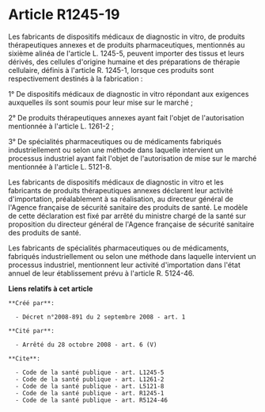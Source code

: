 # Article R1245-19

Les fabricants de dispositifs médicaux de diagnostic in vitro, de produits thérapeutiques annexes et de produits
pharmaceutiques, mentionnés au sixième alinéa de l'article L. 1245-5, peuvent importer des tissus et leurs dérivés, des
cellules d'origine humaine et des préparations de thérapie cellulaire, définis à l'article R. 1245-1, lorsque ces produits
sont respectivement destinés à la fabrication : 

1° De dispositifs médicaux de diagnostic in vitro répondant aux exigences auxquelles ils sont soumis pour leur mise sur le
marché ; 

2° De produits thérapeutiques annexes ayant fait l'objet de l'autorisation mentionnée à l'article L. 1261-2 ; 

3° De spécialités pharmaceutiques ou de médicaments fabriqués industriellement ou selon une méthode dans laquelle intervient
un processus industriel ayant fait l'objet de l'autorisation de mise sur le marché mentionnée à l'article L. 5121-8. 

Les fabricants de dispositifs médicaux de diagnostic in vitro et les fabricants de produits thérapeutiques annexes déclarent
leur activité d'importation, préalablement à sa réalisation, au directeur général de l'Agence française de sécurité sanitaire
des produits de santé. Le modèle de cette déclaration est fixé par arrêté du ministre chargé de la santé sur proposition du
directeur général de l'Agence française de sécurité sanitaire des produits de santé. 

Les fabricants de spécialités pharmaceutiques ou de médicaments, fabriqués industriellement ou selon une méthode dans
laquelle intervient un processus industriel, mentionnent leur activité d'importation dans l'état annuel de leur établissement
prévu à l'article R. 5124-46.

**Liens relatifs à cet article**

	**Créé par**:

	  - Décret n°2008-891 du 2 septembre 2008 - art. 1

	**Cité par**:

	  - Arrêté du 28 octobre 2008 - art. 6 (V)

	**Cite**:

	  - Code de la santé publique - art. L1245-5
	  - Code de la santé publique - art. L1261-2
	  - Code de la santé publique - art. L5121-8
	  - Code de la santé publique - art. R1245-1
	  - Code de la santé publique - art. R5124-46
